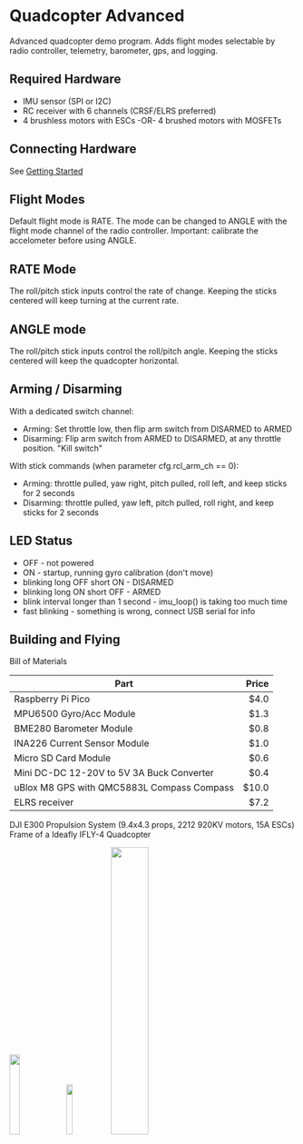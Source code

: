 # Quadcopter Advanced

Advanced quadcopter demo program. Adds flight modes selectable by radio controller, telemetry, barometer, gps, and logging.

## Required Hardware

- IMU sensor (SPI or I2C)
- RC receiver with 6 channels (CRSF/ELRS preferred)
- 4 brushless motors with ESCs -OR- 4 brushed motors with MOSFETs

## Connecting Hardware

See [Getting Started](Getting-Started.md)

## Flight Modes

Default flight mode is RATE. The mode can be changed to ANGLE with the flight mode channel of the radio controller. Important: calibrate the accelometer before using ANGLE.

## RATE Mode

The roll/pitch stick inputs control the rate of change. Keeping the sticks centered will keep turning at the current rate.

## ANGLE mode

The roll/pitch stick inputs control the roll/pitch angle. Keeping the sticks centered will keep the quadcopter horizontal.

## Arming / Disarming

With a dedicated switch channel:

- Arming: Set throttle low, then flip arm switch from DISARMED to ARMED
- Disarming: Flip arm switch from ARMED to DISARMED, at any throttle position. "Kill switch"

With stick commands (when parameter cfg.rcl_arm_ch == 0):

- Arming: throttle pulled, yaw right, pitch pulled, roll left, and keep sticks for 2 seconds
- Disarming: throttle pulled, yaw left, pitch pulled, roll right, and keep sticks for 2 seconds

## LED Status

- OFF - not powered
- ON - startup, running gyro calibration (don't move)
- blinking long OFF short ON - DISARMED
- blinking long ON short OFF - ARMED
- blink interval longer than 1 second - imu_loop() is taking too much time
- fast blinking - something is wrong, connect USB serial for info

## Building and Flying

Bill of Materials

|Part|Price|
|-|-:|
Raspberry Pi Pico | $4.0
MPU6500 Gyro/Acc Module | $1.3
BME280 Barometer Module | $0.8
INA226 Current Sensor Module | $1.0
Micro SD Card Module | $0.6 
Mini DC-DC 12-20V to 5V 3A Buck Converter | $0.4
uBlox M8 GPS with QMC5883L Compass Compass | $10.0
ELRS receiver | $7.2
DJI E300 Propulsion System (9.4x4.3 props, 2212 920KV motors, 15A ESCs)
Frame of a Ideafly IFLY-4 Quadcopter

<img src="../img/ex-qa1.jpg" width="19%" /> <img src="../img/ex-qa2.jpg" width="15%" /> <img src="../img/ex-qa3.jpg" width="36%" />
